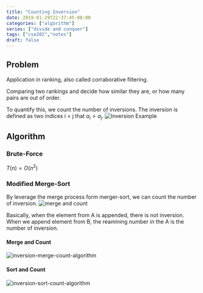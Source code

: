 ```yaml
---
title: "Counting Inversion"
date: 2019-01-29T22:37:45-08:00
categories: ["algorithm"]
series: ["divide and conquer"]
tags: ["cse202","notes"]
draft: false
---
```


## Problem

Application in ranking, also called corraborative filtering.

Comparing two rankings and decide how similar they are, 
or how many pairs are out of order.

To quantify this, we count the number of inversions. The inversion is defined as two indices i < j that $a_i > a_j$.
![Inversion Example](/img/cse202/inversion.png)

## Algorithm

### Brute-Force
$T(n) = O(n^2)$

### Modified Merge-Sort

By leverage the merge process form merger-sort, we can count the number of inversion.
![merge and count](/img/cse202/merge-and-count.png)

Basically, when the element from A is appended, there is not inversion. When we append element from B, the reamining number in the A is the number of inversion.

#### Merge and Count
![inversion-merge-count-algorithm](/img/cse202/inversion-merge-count-algorithm.png)

#### Sort and Count
![inversion-sort-count-algorithm](/img/cse202/inversion-sort-count-algorithm.png)

